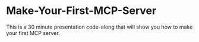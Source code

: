 # Make-Your-First-MCP-Server
This is a 30 minute presentation code-along that will show you how to make your first MCP server.
